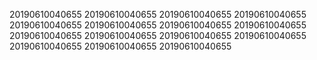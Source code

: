 20190610040655
20190610040655
20190610040655
20190610040655
20190610040655
20190610040655
20190610040655
20190610040655
20190610040655
20190610040655
20190610040655
20190610040655
20190610040655
20190610040655
20190610040655
